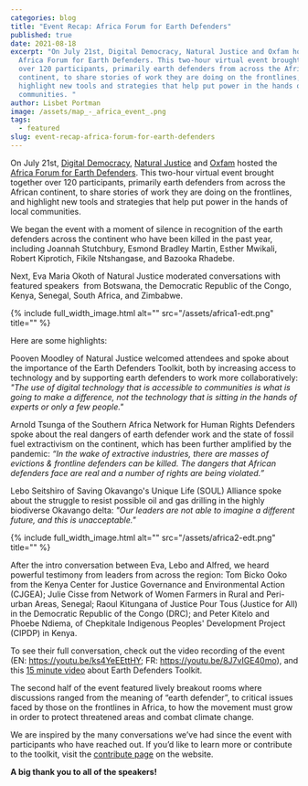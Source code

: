 ```yaml
---
categories: blog
title: "Event Recap: Africa Forum for Earth Defenders"
published: true
date: 2021-08-18
excerpt: "On July 21st, Digital Democracy, Natural Justice and Oxfam hosted the
  Africa Forum for Earth Defenders. This two-hour virtual event brought together
  over 120 participants, primarily earth defenders from across the African
  continent, to share stories of work they are doing on the frontlines, and
  highlight new tools and strategies that help put power in the hands of local
  communities. "
author: Lisbet Portman
image: /assets/map_-_africa_event_.png
tags:
  - featured
slug: event-recap-africa-forum-for-earth-defenders
---
```

On July 21st, [Digital Democracy](https://www.digital-democracy.org/), [Natural Justice](https://naturaljustice.org/) and [Oxfam](https://www.oxfam.org/en) hosted the [Africa Forum for Earth Defenders](https://www.earthdefenderstoolkit.com/africa-forum-register/). This two-hour virtual event brought together over 120 participants, primarily earth defenders from across the African continent, to share stories of work they are doing on the frontlines, and highlight new tools and strategies that help put power in the hands of local communities. 

We began the event with a moment of silence in recognition of the earth defenders across the continent who have been killed in the past year, including Joannah Stutchbury, Esmond Bradley Martin, Esther Mwikali, Robert Kiprotich, Fikile Ntshangase, and Bazooka Rhadebe. 

Next, Eva Maria Okoth of Natural Justice moderated conversations with featured speakers  from Botswana, the Democratic Republic of the Congo, Kenya, Senegal, South Africa, and Zimbabwe.

{% include full_width_image.html alt="" src="/assets/africa1-edt.png" title="" %}

Here are some highlights: 

Pooven Moodley of Natural Justice welcomed attendees and spoke about the importance of the Earth Defenders Toolkit, both by increasing access to technology and by supporting earth defenders to work more collaboratively: *"The use of digital technology that is accessible to communities is what is going to make a difference, not the technology that is sitting in the hands of experts or only a few people."*

Arnold Tsunga of the Southern Africa Network for Human Rights Defenders spoke about the real dangers of earth defender work and the state of fossil fuel extractivism on the continent, which has been further amplified by the pandemic: *“In the wake of extractive industries, there are masses of evictions & frontline defenders can be killed. The dangers that African defenders face are real and a number of rights are being violated.”*

Lebo Seitshiro of Saving Okavango's Unique Life (SOUL) Alliance spoke about the struggle to resist possible oil and gas drilling in the highly biodiverse Okavango delta: *"Our leaders are not able to imagine a different future, and this is unacceptable."*

{% include full_width_image.html alt="" src="/assets/africa2-edt.png" title="" %}

After the intro conversation between Eva, Lebo and Alfred, we heard powerful testimony from leaders from across the region: Tom Bicko Ooko from the Kenya Center for Justice Governance and Environmental Action (CJGEA); Julie Cisse from Network of Women Farmers in Rural and Peri-urban Areas, Senegal; Raoul Kitungana of Justice Pour Tous (Justice for All) in the Democratic Republic of the Congo (DRC); and Peter Kitelo and Phoebe Ndiema, of Chepkitale Indigenous Peoples' Development Project (CIPDP) in Kenya.

To see their full conversation, check out the video recording of the event (EN: <https://youtu.be/ks4YeEEttHY>; FR: <https://youtu.be/8J7vIGE40mo>), and this [15 minute video](https://www.youtube.com/watch?v=gfCY9DzuufU&list=PLI10lL3Yr-k062r1FdznA0QWouK6RL9gT&index=1&t=3s) about Earth Defenders Toolkit. 

The second half of the event featured lively breakout rooms where discussions ranged from the meaning of “earth defender”, to critical issues faced by those on the frontlines in Africa, to how the movement must grow in order to protect threatened areas and combat climate change.  

We are inspired by the many conversations we’ve had since the event with participants who have reached out. If you’d like to learn more or contribute to the toolkit, visit the [contribute page](https://www.earthdefenderstoolkit.com/contribute/) on the website. 

**A big thank you to all of the speakers!**